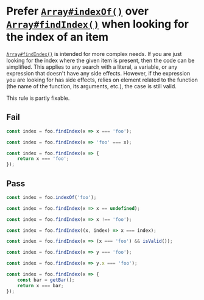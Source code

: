 # Prefer [`Array#indexOf()`](https://developer.mozilla.org/en-US/docs/Web/JavaScript/Reference/Global_Objects/Array/indexOf) over [`Array#findIndex()`](https://developer.mozilla.org/en-US/docs/Web/JavaScript/Reference/Global_Objects/Array/findIndex) when looking for the index of an item

[`Array#findIndex()`](https://developer.mozilla.org/en-US/docs/Web/JavaScript/Reference/Global_Objects/Array/findIndex) is intended for more complex needs. If you are just looking for the index where the given item is present, then the code can be simplified. This applies to any search with a literal, a variable, or any expression that doesn't have any side effects. However, if the expression you are looking for has side effects, relies on element related to the function (the name of the function, its arguments, etc.), the case is still valid.

This rule is partly fixable.

## Fail

```js
const index = foo.findIndex(x => x === 'foo');
```

```js
const index = foo.findIndex(x => 'foo' === x);
```

```js
const index = foo.findIndex(x => {
	return x === 'foo';
});
```

## Pass

```js
const index = foo.indexOf('foo');
```

```js
const index = foo.findIndex(x => x == undefined);
```

```js
const index = foo.findIndex(x => x !== 'foo');
```

```js
const index = foo.findIndex((x, index) => x === index);
```

```js
const index = foo.findIndex(x => (x === 'foo') && isValid());
```

```js
const index = foo.findIndex(x => y === 'foo');
```

```js
const index = foo.findIndex(x => y.x === 'foo');
```

```js
const index = foo.findIndex(x => {
	const bar = getBar();
	return x === bar;
});
```
